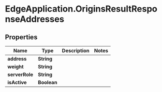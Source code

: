 # EdgeApplication.OriginsResultResponseAddresses

## Properties

Name | Type | Description | Notes
------------ | ------------- | ------------- | -------------
**address** | **String** |  | 
**weight** | **String** |  | 
**serverRole** | **String** |  | 
**isActive** | **Boolean** |  | 


